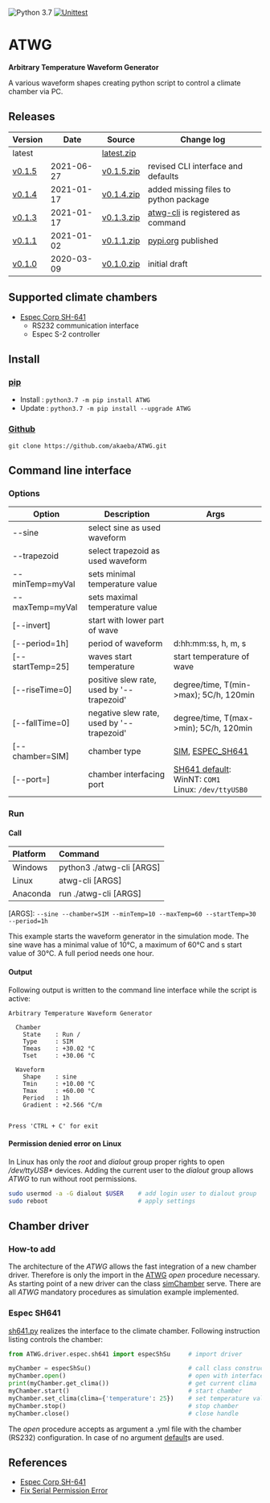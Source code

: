 ![Python 3.7](https://img.shields.io/badge/Python-3.7-blue.svg) [![Unittest](https://github.com/akaeba/ATWG/workflows/Unittest/badge.svg)](https://github.com/akaeba/ATWG/actions)

# ATWG

__Arbitrary Temperature Waveform Generator__

A various waveform shapes creating python script to control a climate chamber via PC.


## Releases

| Version                                              | Date       | Source                                                                                   | Change log                                           |
| ---------------------------------------------------- | ---------- | ---------------------------------------------------------------------------------------- | ---------------------------------------------------- |
| latest                                               |            | <a id="raw-url" href="https://github.com/akaeba/ATWG/archive/master.zip ">latest.zip</a> |                                                      |
| [v0.1.5](https://github.com/akaeba/ATWG/tree/v0.1.5) | 2021-06-27 | <a id="raw-url" href="https://github.com/akaeba/ATWG/archive/v0.1.5.zip ">v0.1.5.zip</a> | revised CLI interface and defaults                   |
| [v0.1.4](https://github.com/akaeba/ATWG/tree/v0.1.4) | 2021-01-17 | <a id="raw-url" href="https://github.com/akaeba/ATWG/archive/v0.1.4.zip ">v0.1.4.zip</a> | added missing files to python package                |
| [v0.1.3](https://github.com/akaeba/ATWG/tree/v0.1.3) | 2021-01-17 | <a id="raw-url" href="https://github.com/akaeba/ATWG/archive/v0.1.3.zip ">v0.1.3.zip</a> | [atwg-cli](./atwg-cli) is registered as command      |
| [v0.1.1](https://github.com/akaeba/ATWG/tree/v0.1.1) | 2021-01-02 | <a id="raw-url" href="https://github.com/akaeba/ATWG/archive/v0.1.1.zip ">v0.1.1.zip</a> | [pypi.org](https://pypi.org/project/ATWG/) published |
| [v0.1.0](https://github.com/akaeba/ATWG/tree/v0.1.0) | 2020-03-09 | <a id="raw-url" href="https://github.com/akaeba/ATWG/archive/v0.1.0.zip ">v0.1.0.zip</a> | initial draft                                        |


## Supported climate chambers
 * [Espec Corp SH-641](https://espec.com/na/products/model/sh_641)
    - RS232 communication interface
    - Espec S-2 controller


## Install

### [pip](https://pypi.org/project/ATWG/)
 * Install : `python3.7 -m pip install ATWG `
 * Update  : `python3.7 -m pip install --upgrade ATWG `

### [Github](https://github.com/akaeba/ATWG)
`git clone https://github.com/akaeba/ATWG.git `


## Command line interface

### Options

| Option           | Description                               | Args                                                                                                                |
| ---------------- | ----------------------------------------- | ------------------------------------------------------------------------------------------------------------------- |
| --sine           | select sine as used waveform              |                                                                                                                     |
| --trapezoid      | select trapezoid as used waveform         |                                                                                                                     |
| --minTemp=myVal  | sets minimal temperature value            |                                                                                                                     |
| --maxTemp=myVal  | sets maximal temperature value            |                                                                                                                     |
| [--invert]       | start with lower part of wave             |                                                                                                                     |
| [--period=1h]    | period of waveform                        | d:hh:mm:ss, h, m, s                                                                                                 |
| [--startTemp=25] | waves start temperature                   | start temperature of wave                                                                                           |
| [--riseTime=0]   | positive slew rate, used by '--trapezoid' | degree/time, T(min->max); 5C/h, 120min                                                                              |
| [--fallTime=0]   | negative slew rate, used by '--trapezoid' | degree/time, T(max->min); 5C/h, 120min                                                                              |
| [--chamber=SIM]  | chamber type                              | [SIM](./ATWG/driver/sim/simChamber.py), [ESPEC_SH641](./ATWG/driver/espec/sh641.py)                                 |
| [--port=]        | chamber interfacing port                  | [SH641 default](./ATWG/driver/espec/sh641InterfaceDefault.yml): <br /> WinNT: `COM1 ` <br /> Linux: `/dev/ttyUSB0 ` |


### Run

#### Call

| Platform | Command                   |
|:-------- |:------------------------- |
| Windows  | python3 ./atwg-cli [ARGS] |
| Linux    | atwg-cli [ARGS]           |
| Anaconda | run ./atwg-cli [ARGS]     |

[ARGS]: `--sine --chamber=SIM --minTemp=10 --maxTemp=60 --startTemp=30 --period=1h `

This example starts the waveform generator in the simulation mode. The sine wave has a minimal value of 10°C, a
maximum of 60°C and s start value of 30°C. A full period needs one hour.


#### Output

Following output is written to the command line interface while the script is active:

```text
Arbitrary Temperature Waveform Generator

  Chamber
    State    : Run /
    Type     : SIM
    Tmeas    : +30.02 °C
    Tset     : +30.06 °C

  Waveform
    Shape    : sine
    Tmin     : +10.00 °C
    Tmax     : +60.00 °C
    Period   : 1h
    Gradient : +2.566 °C/m


Press 'CTRL + C' for exit
```


#### Permission denied error on Linux

In Linux has only the _root_ and _dialout_ group proper rights to open
_/dev/ttyUSB*_ devices. Adding the current user to the _dialout_ group
allows _ATWG_ to run without root permissions.

```bash
sudo usermod -a -G dialout $USER    # add login user to dialout group
sudo reboot                         # apply settings
```


## Chamber driver

### How-to add

The architecture of the _ATWG_ allows the fast integration of a new chamber driver. Therefore is only the import in
the [ATWG](./ATWG/ATWG.py) _open_ procedure necessary. As starting point of a new driver can the class
[simChamber](./ATWG/driver/sim/simChamber.py) serve. There are all _ATWG_ mandatory procedures as simulation
example implemented.


### Espec SH641

[sh641.py](./ATWG/driver/espec/sh641.py) realizes the interface to the climate chamber. Following instruction listing controls the chamber:

```python
from ATWG.driver.espec.sh641 import especShSu     # import driver

myChamber = especShSu()                           # call class constructor
myChamber.open()                                  # open with interface defaults
print(myChamber.get_clima())                      # get current clima
myChamber.start()                                 # start chamber
myChamber.set_clima(clima={'temperature': 25})    # set temperature value
myChamber.stop()                                  # stop chamber
myChamber.close()                                 # close handle
```

The _open_ procedure accepts as argument a .yml file with the chamber (RS232) configuration. In case of no argument [default](./ATWG/driver/espec/sh641InterfaceDefault.yml)s are used.


## References

* [Espec Corp SH-641](https://espec.com/na/products/model/sh_641)
* [Fix Serial Permission Error](https://websistent.com/fix-serial-port-permission-denied-errors-linux/)
